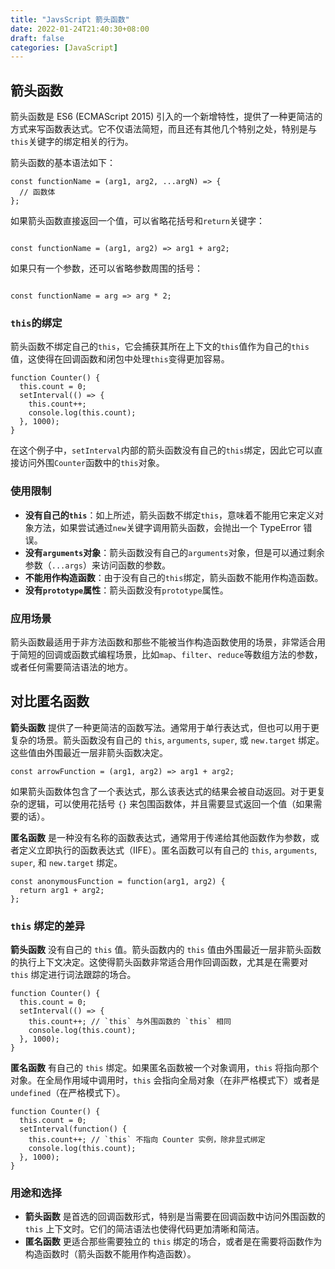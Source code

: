 ```yaml
---
title: "JavsScript 箭头函数"
date: 2022-01-24T21:40:30+08:00
draft: false
categories: [JavaScript]
---
```


## 箭头函数

箭头函数是 ES6 (ECMAScript 2015) 引入的一个新增特性，提供了一种更简洁的方式来写函数表达式。它不仅语法简短，而且还有其他几个特别之处，特别是与`this`关键字的绑定相关的行为。

箭头函数的基本语法如下：

```
const functionName = (arg1, arg2, ...argN) => {
  // 函数体
};
```

如果箭头函数直接返回一个值，可以省略花括号和`return`关键字：

```

const functionName = (arg1, arg2) => arg1 + arg2;
```

如果只有一个参数，还可以省略参数周围的括号：

```

const functionName = arg => arg * 2;
```

### `this`的绑定

箭头函数不绑定自己的`this`，它会捕获其所在上下文的`this`值作为自己的`this`值，这使得在回调函数和闭包中处理`this`变得更加容易。

```
function Counter() {
  this.count = 0;
  setInterval(() => {
    this.count++;
    console.log(this.count);
  }, 1000);
}
```

在这个例子中，`setInterval`内部的箭头函数没有自己的`this`绑定，因此它可以直接访问外围`Counter`函数中的`this`对象。

### 使用限制

- **没有自己的`this`**：如上所述，箭头函数不绑定`this`，意味着不能用它来定义对象方法，如果尝试通过`new`关键字调用箭头函数，会抛出一个 TypeError 错误。
- **没有`arguments`对象**：箭头函数没有自己的`arguments`对象，但是可以通过剩余参数（`...args`）来访问函数的参数。
- **不能用作构造函数**：由于没有自己的`this`绑定，箭头函数不能用作构造函数。
- **没有`prototype`属性**：箭头函数没有`prototype`属性。

### 应用场景

箭头函数最适用于非方法函数和那些不能被当作构造函数使用的场景，非常适合用于简短的回调或函数式编程场景，比如`map`、`filter`、`reduce`等数组方法的参数，或者任何需要简洁语法的地方。

## 对比匿名函数

**箭头函数** 提供了一种更简洁的函数写法。通常用于单行表达式，但也可以用于更复杂的场景。箭头函数没有自己的 `this`, `arguments`, `super`, 或 `new.target` 绑定。这些值由外围最近一层非箭头函数决定。

```
const arrowFunction = (arg1, arg2) => arg1 + arg2;
```

如果箭头函数体包含了一个表达式，那么该表达式的结果会被自动返回。对于更复杂的逻辑，可以使用花括号 `{}` 来包围函数体，并且需要显式返回一个值（如果需要的话）。

**匿名函数** 是一种没有名称的函数表达式，通常用于传递给其他函数作为参数，或者定义立即执行的函数表达式（IIFE）。匿名函数可以有自己的 `this`, `arguments`, `super`, 和 `new.target` 绑定。

```
const anonymousFunction = function(arg1, arg2) {
  return arg1 + arg2;
};
```

### `this` 绑定的差异

**箭头函数** 没有自己的 `this` 值。箭头函数内的 `this` 值由外围最近一层非箭头函数的执行上下文决定。这使得箭头函数非常适合用作回调函数，尤其是在需要对 `this` 绑定进行词法跟踪的场合。

```
function Counter() {
  this.count = 0;
  setInterval(() => {
    this.count++; // `this` 与外围函数的 `this` 相同
    console.log(this.count);
  }, 1000);
}
```

**匿名函数** 有自己的 `this` 绑定。如果匿名函数被一个对象调用，`this` 将指向那个对象。在全局作用域中调用时，`this` 会指向全局对象（在非严格模式下）或者是 `undefined`（在严格模式下）。

```
function Counter() {
  this.count = 0;
  setInterval(function() {
    this.count++; // `this` 不指向 Counter 实例，除非显式绑定
    console.log(this.count);
  }, 1000);
}
```

### 用途和选择

- **箭头函数** 是首选的回调函数形式，特别是当需要在回调函数中访问外围函数的 `this` 上下文时。它们的简洁语法也使得代码更加清晰和简洁。
- **匿名函数** 更适合那些需要独立的 `this` 绑定的场合，或者是在需要将函数作为构造函数时（箭头函数不能用作构造函数）。
